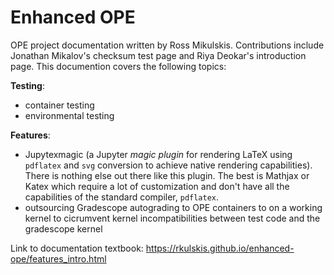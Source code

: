 # Enhanced OPE
OPE project documentation written by Ross Mikulskis. Contributions include Jonathan Mikalov's checksum test page and Riya Deokar's introduction page. This documention covers the following topics:

**Testing**: 
- container testing
- environmental testing

**Features**:
- Jupytexmagic (a Jupyter *magic plugin* for rendering LaTeX using `pdflatex` and `svg` conversion to achieve native rendering capabilities). There is nothing else out there like this plugin. The best is Mathjax or Katex which require a lot of customization and don't have all the capabilities of the standard compiler, `pdflatex`.
- outsourcing Gradescope autograding to OPE containers to on a working kernel to cicrumvent kernel incompatibilities between test code and the gradescope kernel

Link to documentation textbook: https://rkulskis.github.io/enhanced-ope/features_intro.html
